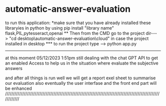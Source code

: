 # automatic-answer-evaluation
to run this application:
*make sure that you have already installed these libraryies in python by using
pip install "library name"
flask,PIL,pytesseract,openai 
 ** Then from the CMD go to the project dir---> "cd desktop\automatic-answer-evaluation\cloud" in case the project installed in desktop
 *** to run the project type --> python app.py 

------------------------------------------------------------------------------------------------------------------------------------------------------------------------------
 at this moment 05/12/2023 1:51pm still dealing with the chat GPT API to get an enabled Access to help us in the situation where evaluate the subjective answers 

 and after all things is run well  we will get a report exel sheet to summarise our evaluation 
 also eventually the user interfase and the front end part will be enhanced 
 ////////////////////////////////////////////////////////////////////////////////////////////////////////////
